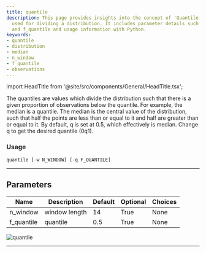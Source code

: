 ```yaml
---
title: quantile
description: This page provides insights into the concept of 'Quantile' and how it's
  used for dividing a distribution. It includes parameter details such as n_window
  and f_quantile and usage information with Python.
keywords:
- quantile
- distribution
- median
- n_window
- f_quantile
- observations
---
```


import HeadTitle from '@site/src/components/General/HeadTitle.tsx';

<HeadTitle title="stocks/qa/quantile - Reference | OpenBB Terminal Docs" />

The quantiles are values which divide the distribution such that there is a given proportion of observations below the quantile. For example, the median is a quantile. The median is the central value of the distribution, such that half the points are less than or equal to it and half are greater than or equal to it. By default, q is set at 0.5, which effectively is median. Change q to get the desired quantile (0q1).

### Usage

```python
quantile [-w N_WINDOW] [-q F_QUANTILE]
```

---

## Parameters

| Name | Description | Default | Optional | Choices |
| ---- | ----------- | ------- | -------- | ------- |
| n_window | window length | 14 | True | None |
| f_quantile | quantile | 0.5 | True | None |

![quantile](https://user-images.githubusercontent.com/46355364/154307976-868e98e1-5a30-43c7-92fc-f221d09c5bd2.png)

---
